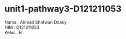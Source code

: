 # unit1-pathway3-D121211053
Nama  : Ahmad Shafwan Dzaky <br/>
NIM   : D121211053 <br/>
Kelas : B <br/>
